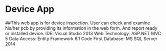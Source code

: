 # Device App
##This web app is for device inspection. User can check and examine his/her pcb by providing its information in the web form. And report ready or installed device.
IDE: Visual Studio 2013
Web Technology: ASP.NET MVC 5
Data Access: Entity Framework 6.1 Code First
Database: MS SQL Server 2014
